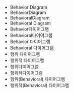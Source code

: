 ﻿- Behavior Diagram
- BehaviorDiagram
- BehavioralDiagram
- Behavioral Diagram
- Behavior다이어그램
- Behavioral다이어그램
- Behavior 다이어그램
- Behavioral 다이어그램
- 행위 다이어그램
- 행위적 다이어그램
- 행위다이어그램
- 행위적다이어그램
- 행위(Behavioral) 다이어그램
- 행위적(Behavioral) 다이어그램